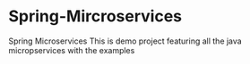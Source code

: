 # Spring-Mircroservices
Spring Microservices
This is demo project featuring all the java micropservices with the examples 
